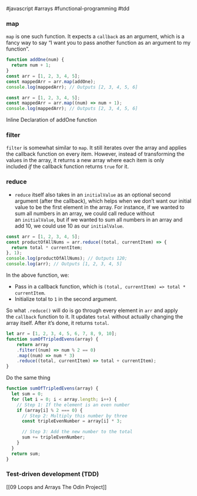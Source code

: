 #javascript #arrays #functional-programming #tdd
### map
`map` is one such function. It expects a `callback` as an argument, which is a fancy way to say “I want you to pass another function as an argument to my function”.
```JavaScript
function addOne(num) {
  return num + 1;
}
const arr = [1, 2, 3, 4, 5];
const mappedArr = arr.map(addOne);
console.log(mappedArr); // Outputs [2, 3, 4, 5, 6]
```

```JavaScript
const arr = [1, 2, 3, 4, 5];
const mappedArr = arr.map((num) => num + 1);
console.log(mappedArr); // Outputs [2, 3, 4, 5, 6]
```
Inline Declaration of addOne function

### filter
`filter` is somewhat similar to `map`. It still iterates over the array and applies the callback function on every item. However, instead of transforming the values in the array, it returns a new array where each item is only included _if_ the callback function returns `true` for it.

### reduce
- `reduce` itself also takes in an `initialValue` as an optional second argument (after the callback), which helps when we don’t want our initial value to be the first element in the array. For instance, if we wanted to sum all numbers in an array, we could call reduce without an `initialValue`, but if we wanted to sum all numbers in an array and add 10, we could use 10 as our `initialValue`.

```javascript
const arr = [1, 2, 3, 4, 5];
const productOfAllNums = arr.reduce((total, currentItem) => {
  return total * currentItem;
}, 1);
console.log(productOfAllNums); // Outputs 120;
console.log(arr); // Outputs [1, 2, 3, 4, 5]
```

In the above function, we:

- Pass in a callback function, which is `(total, currentItem) => total * currentItem`.
- Initialize total to `1` in the second argument.

So what `.reduce()` will do is go through every element in `arr` and apply the `callback` function to it. It updates `total` without actually changing the array itself. After it’s done, it returns `total`.


```JavaScript
let arr = [1, 2, 3, 4, 5, 6, 7, 8, 9, 10];
function sumOfTripledEvens(array) {
    return array
    .filter((num) => num % 2 == 0)
    .map((num) => num * 3)
    .reduce((total, currentItem) => total + currentItem);
}
```
Do the same thing
```JavaScript
function sumOfTripledEvens(array) {
  let sum = 0;
  for (let i = 0; i < array.length; i++) {
    // Step 1: If the element is an even number
    if (array[i] % 2 === 0) {
      // Step 2: Multiply this number by three
      const tripleEvenNumber = array[i] * 3;

      // Step 3: Add the new number to the total
      sum += tripleEvenNumber;
    }
  }
  return sum;
}
```

### Test-driven development (TDD)

[[09 Loops and Arrays  The Odin Project]]